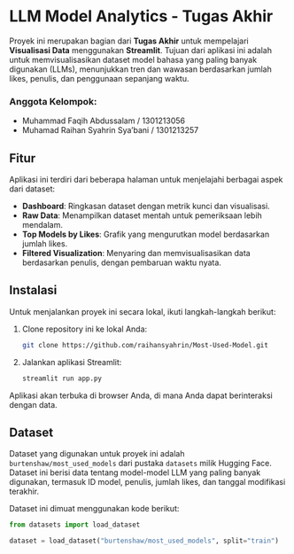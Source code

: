 # LLM Model Analytics - Tugas Akhir

Proyek ini merupakan bagian dari **Tugas Akhir** untuk mempelajari **Visualisasi Data** menggunakan **Streamlit**. Tujuan dari aplikasi ini adalah untuk memvisualisasikan dataset model bahasa yang paling banyak digunakan (LLMs), menunjukkan tren dan wawasan berdasarkan jumlah likes, penulis, dan penggunaan sepanjang waktu.

### Anggota Kelompok:

- Muhammad Faqih Abdussalam / 1301213056
- Muhamad Raihan Syahrin Sya’bani / 1301213257

## Fitur

Aplikasi ini terdiri dari beberapa halaman untuk menjelajahi berbagai aspek dari dataset:

- **Dashboard**: Ringkasan dataset dengan metrik kunci dan visualisasi.
- **Raw Data**: Menampilkan dataset mentah untuk pemeriksaan lebih mendalam.
- **Top Models by Likes**: Grafik yang mengurutkan model berdasarkan jumlah likes.
- **Filtered Visualization**: Menyaring dan memvisualisasikan data berdasarkan penulis, dengan pembaruan waktu nyata.

## Instalasi

Untuk menjalankan proyek ini secara lokal, ikuti langkah-langkah berikut:

1. Clone repository ini ke lokal Anda:

   ```bash
   git clone https://github.com/raihansyahrin/Most-Used-Model.git
   ```

2. Jalankan aplikasi Streamlit:
   ```bash
   streamlit run app.py
   ```

Aplikasi akan terbuka di browser Anda, di mana Anda dapat berinteraksi dengan data.

## Dataset

Dataset yang digunakan untuk proyek ini adalah `burtenshaw/most_used_models` dari pustaka `datasets` milik Hugging Face. Dataset ini berisi data tentang model-model LLM yang paling banyak digunakan, termasuk ID model, penulis, jumlah likes, dan tanggal modifikasi terakhir.

Dataset ini dimuat menggunakan kode berikut:

```python
from datasets import load_dataset

dataset = load_dataset("burtenshaw/most_used_models", split="train")
```
